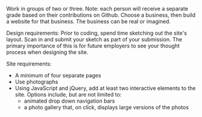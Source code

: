 Work in groups of two or three. Note: each person will receive a separate grade based on their contributions on Github.
Choose a business, then build a website for that business. The business can be real or imagined.

Design requirements:
Prior to coding, spend time sketching out the site's layout. Scan in and submit your sketch as part of your submission. The primary importance of this is for future employers to see your thought process when designing the site.

Site requirements:
- A minimum of four separate pages
- Use photographs
- Using JavaScript and jQuery, add at least two interactive elements to the site. Options include, but are not limited to:
   - animated drop down navigation bars
   - a photo gallery that, on click, displays large versions of the photos
